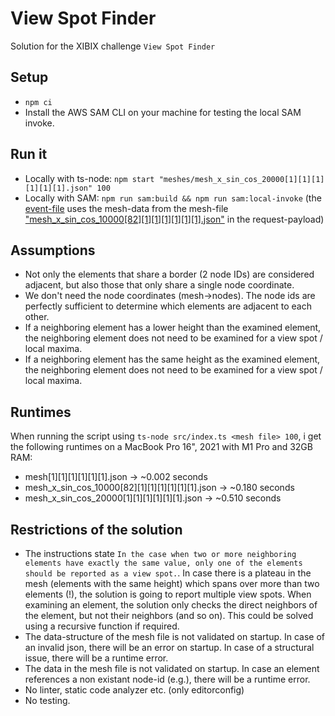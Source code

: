 # View Spot Finder

Solution for the XIBIX challenge `View Spot Finder`

## Setup

- `npm ci`
- Install the AWS SAM CLI on your machine for testing the local SAM invoke.

## Run it

- Locally with ts-node: `npm start "meshes/mesh_x_sin_cos_20000[1][1][1][1][1][1].json" 100`
- Locally with SAM: `npm run sam:build && npm run sam:local-invoke` (the [event-file](./events/event.json) uses the mesh-data from the mesh-file ["mesh_x_sin_cos_10000[82][1][1][1][1][1][1].json"](./meshes/mesh_x_sin_cos_10000%5B82%5D%5B1%5D%5B1%5D%5B1%5D%5B1%5D%5B1%5D%5B1%5D.json) in the request-payload)

## Assumptions

- Not only the elements that share a border (2 node IDs) are considered adjacent, but also those that only share a single node coordinate.
- We don't need the node coordinates (mesh->nodes). The node ids are perfectly sufficient to determine which elements are adjacent to each other.
- If a neighboring element has a lower height than the examined element, the neighboring element does not need to be examined for a view spot / local maxima.
- If a neighboring element has the same height as the examined element, the neighboring element does not need to be examined for a view spot / local maxima.

## Runtimes

When running the script using `ts-node src/index.ts <mesh file> 100`, i get the following runtimes on a MacBook Pro 16", 2021 with M1 Pro and 32GB RAM:

- mesh[1][1][1][1][1][1].json -> ~0.002 seconds
- mesh_x_sin_cos_10000[82][1][1][1][1][1][1].json -> ~0.180 seconds
- mesh_x_sin_cos_20000[1][1][1][1][1][1].json -> ~0.510 seconds

## Restrictions of the solution

- The instructions state `In the case when two or more neighboring elements have exactly the same value, only one of the elements should be reported as a view spot.`. In case there is a plateau in the mesh (elements with the same height) which spans over more than two elements (!), the solution is going to report multiple view spots. When examining an element, the solution only checks the direct neighbors of the element, but not their neighbors (and so on). This could be solved using a recursive function if required.
- The data-structure of the mesh file is not validated on startup. In case of an invalid json, there will be an error on startup. In case of a structural issue, there will be a runtime error.
- The data in the mesh file is not validated on startup. In case an element references a non existant node-id (e.g.), there will be a runtime error.
- No linter, static code analyzer etc. (only editorconfig)
- No testing.
